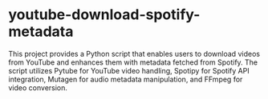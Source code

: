 # youtube-download-spotify-metadata
This project provides a Python script that enables users to download videos from YouTube and enhances them with metadata fetched from Spotify. The script utilizes Pytube for YouTube video handling, Spotipy for Spotify API integration, Mutagen for audio metadata manipulation, and FFmpeg for video conversion.
